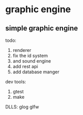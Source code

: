 # graphic engine
## simple graphic engine

todo:
1.    renderer
2.    fix the id system
3.    and sound engine
4.    add rest api
5.    add database manger

dev tools:
1.  gtest
2.  make

DLLS:
    glog
    glfw
    